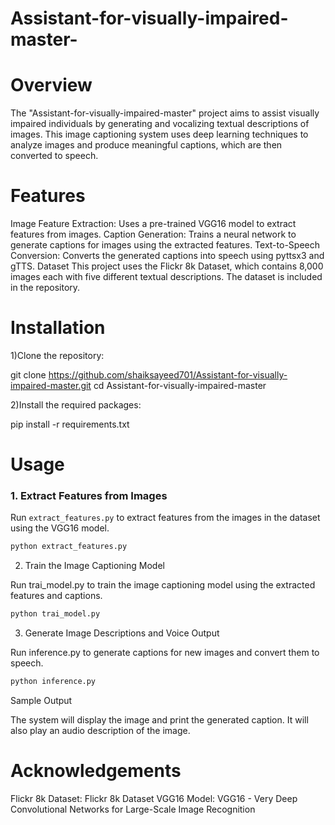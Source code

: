 # Assistant-for-visually-impaired-master-
# Overview
The "Assistant-for-visually-impaired-master" project aims to assist visually impaired individuals by generating and vocalizing textual descriptions of images. This image captioning system uses deep learning techniques to analyze images and produce meaningful captions, which are then converted to speech.

# Features
Image Feature Extraction: Uses a pre-trained VGG16 model to extract features from images.
Caption Generation: Trains a neural network to generate captions for images using the extracted features.
Text-to-Speech Conversion: Converts the generated captions into speech using pyttsx3 and gTTS.
Dataset
This project uses the Flickr 8k Dataset, which contains 8,000 images each with five different textual descriptions. The dataset is included in the repository.

# Installation
1)Clone the repository:

git clone https://github.com/shaiksayeed701/Assistant-for-visually-impaired-master.git
cd Assistant-for-visually-impaired-master

2)Install the required packages:

pip install -r requirements.txt

# Usage
### 1. Extract Features from Images

Run `extract_features.py` to extract features from the images in the dataset using the VGG16 model.

```sh
python extract_features.py
```
2. Train the Image Captioning Model

Run trai_model.py to train the image captioning model using the extracted features and captions.
```sh
python trai_model.py
```
3. Generate Image Descriptions and Voice Output

Run inference.py to generate captions for new images and convert them to speech.
```sh
python inference.py
```
Sample Output

The system will display the image and print the generated caption. It will also play an audio description of the image.


# Acknowledgements

Flickr 8k Dataset: Flickr 8k Dataset
VGG16 Model: VGG16 - Very Deep Convolutional Networks for Large-Scale Image Recognition
